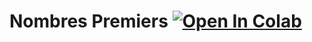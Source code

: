 # Nombres Premiers [![Open In Colab](https://colab.research.google.com/assets/colab-badge.svg)](https://colab.research.google.com/github/Undreak/MML_Nombres_Premiers/blob/master/Nombres_Premiers.ipynb)
